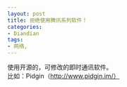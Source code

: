 ```yaml
---
layout: post
title: 拒绝使用腾讯系列软件！
categories:
- Diandian
tags:
- 网络, 
---
```

使用开源的，可修改的即时通讯软件。
<br />比如：Pidgin（http://www.pidgin.im/）
<br />